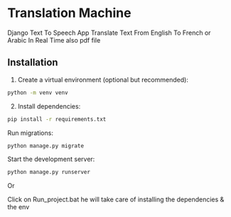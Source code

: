 # Translation Machine

Django Text To Speech App Translate Text From English To French or Arabic In Real Time also pdf file

## Installation

1. Create a virtual environment (optional but recommended):
 ```bash
 python -m venv venv
 ```

2. Install dependencies:

```bash
pip install -r requirements.txt
```

Run migrations:
```bash
python manage.py migrate
```

Start the development server:
```bash
python manage.py runserver
```
Or

Click on Run_project.bat he will take care of installing the dependencies & the env

